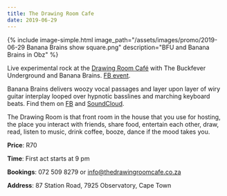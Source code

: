 ```yaml
---
title: The Drawing Room Cafe
date: 2019-06-29
---
```


<div class="medium center">
    {% include image-simple.html
        image_path="/assets/images/promo/2019-06-29 Banana Brains show square.png"
        description="BFU and Banana Brains in Obz"
    %}
</div>

Live experimental rock at the [Drawing Room Café](https://www.facebook.com/thedrawingroomcafe/) with The Buckfever Underground and Banana Brains. [FB event](https://www.facebook.com/events/893361297666433/).

Banana Brains delivers woozy vocal passages and layer upon layer of wiry guitar interplay looped over hypnotic basslines and marching keyboard beats. Find them on [FB](https://www.facebook.com/bananabrainshithouse/) and [SoundCloud](https://soundcloud.com/bananabrainshithouse/).

The Drawing Room is that front room in the house that you use for hosting, the place you interact with friends, share food, entertain each other, draw, read, listen to music, drink coffee, booze, dance if the mood takes you.

**Price**: R70

**Time**: First act starts at 9 pm

**Bookings**: 072 509 8279 or <info@thedrawingroomcafe.co.za>

**Address**: 87 Station Road, 7925 Observatory, Cape Town
